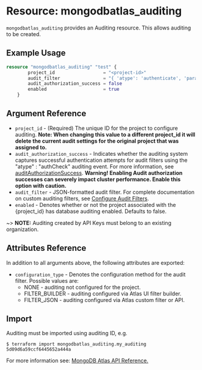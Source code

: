 # Resource: mongodbatlas_auditing

`mongodbatlas_auditing` provides an Auditing resource. This allows auditing to be created.

## Example Usage

```terraform
resource "mongodbatlas_auditing" "test" {
		project_id                  = "<project-id>"
		audit_filter                = "{ 'atype': 'authenticate', 'param': {   'user': 'auditAdmin',   'db': 'admin',   'mechanism': 'SCRAM-SHA-1' }}"
		audit_authorization_success = false
		enabled                     = true
	}
```

## Argument Reference

* `project_id` - (Required) The unique ID for the project to configure auditing. **Note: When changing this value to a different project_id it will delete the current audit settings for the original project that was assigned to.**
* `audit_authorization_success` - Indicates whether the auditing system captures successful authentication attempts for audit filters using the "atype" : "authCheck" auditing event. For more information, see [auditAuthorizationSuccess](https://docs.mongodb.com/manual/reference/parameters/#param.auditAuthorizationSuccess).  **Warning! Enabling Audit authorization successes can severely impact cluster performance. Enable this option with caution.**
* `audit_filter` - JSON-formatted audit filter. For complete documentation on custom auditing filters, see [Configure Audit Filters](https://docs.mongodb.com/manual/tutorial/configure-audit-filters/).
* `enabled` - Denotes whether or not the project associated with the {project_id} has database auditing enabled.  Defaults to false.

~> **NOTE:** Auditing created by API Keys must belong to an existing organization.

## Attributes Reference

In addition to all arguments above, the following attributes are exported:

* `configuration_type` - Denotes the configuration method for the audit filter. Possible values are: 
	* NONE - auditing not configured for the project.
	* FILTER_BUILDER - auditing configured via Atlas UI filter builder.
	* FILTER_JSON - auditing configured via Atlas custom filter or API.

## Import

Auditing must be imported using auditing ID, e.g.

```
$ terraform import mongodbatlas_auditing.my_auditing 5d09d6a59ccf6445652a444a
```

For more information see: [MongoDB Atlas API Reference.](https://docs.atlas.mongodb.com/reference/api/auditing/)